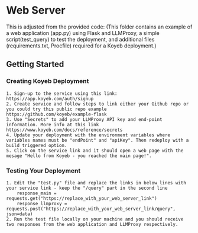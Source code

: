 # Web Server
This is adjusted from the provided code:
(This folder contains an example of a web application (app.py) using Flask and LLMProxy, a simple script(test_query) to test the deployment, and additional files (requirements.txt, Procfile) required for a Koyeb deployment.)

## Getting Started
### Creating Koyeb Deployment
    1. Sign-up to the service using this link: https://app.koyeb.com/auth/signup 
    2. Create service and follow steps to link either your Github repo or you could try this public repo example https://github.com/koyeb/example-flask 
    3. Use "Secrets" to add your LLMProxy API key and end-point information. More info at this link https://www.koyeb.com/docs/reference/secrets
    4. Update your deployment with the environment variables where variables names must be "endPoint" and "apiKey". Then redeploy with a build triggered option.
    5. Click on the service link and it should open a web page with the mesage "Hello from Koyeb - you reached the main page!".

### Testing Your Deployment
    1. Edit the "test.py" file and replace the links in below lines with your service link - keep the "/query" part in the second line
        response_main = requests.get("https://replace_with_your_web_server_link")
        response_llmproxy = requests.post("https://replace_with_your_web_server_link/query", json=data)
    2. Run the test file locally on your machine and you should receive two responses from the web application and LLMProxy respectively.
